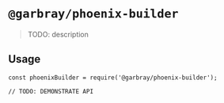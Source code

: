 # `@garbray/phoenix-builder`

> TODO: description

## Usage

```
const phoenixBuilder = require('@garbray/phoenix-builder');

// TODO: DEMONSTRATE API
```
